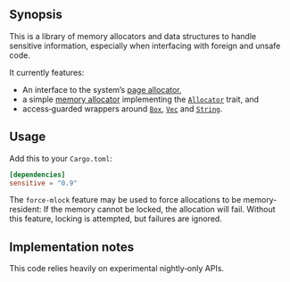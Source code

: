 ## Synopsis

This is a library of memory allocators and data structures to handle sensitive information, especially when interfacing with foreign and unsafe code.

It currently features:

- An interface to the system’s [page allocator](https://docs.rs/sensitive/*/sensitive/pages/),
- a simple [memory allocator](https://docs.rs/sensitive/*/sensitive/alloc/) implementing the [`Allocator`](https://doc.rust-lang.org/nightly/std/alloc/trait.Allocator.html) trait, and
- access‐guarded wrappers around [`Box`](https://docs.rs/sensitive/*/sensitive/boxed/), [`Vec`](https://docs.rs/sensitive/*/sensitive/vec/) and [`String`](https://docs.rs/sensitive/*/sensitive/string/).

## Usage

Add this to your `Cargo.toml`:

```toml
[dependencies]
sensitive = "0.9"
```

The `force-mlock` feature may be used to force allocations to be memory‐resident: If the memory cannot be locked, the allocation will fail. Without this feature, locking is attempted, but failures are ignored.

## Implementation notes

This code relies heavily on experimental nightly‐only APIs.
